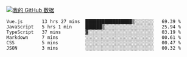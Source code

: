 [![我的 GitHub 数据](https://github-readme-stats.vercel.app/api?username=unbrain&?theme=dark)]()

<!--START_SECTION:waka-->

```text
Vue.js       13 hrs 27 mins  █████████████████▒░░░░░░░   69.39 %
JavaScript   5 hrs 1 min     ██████▒░░░░░░░░░░░░░░░░░░   25.94 %
TypeScript   37 mins         ▓░░░░░░░░░░░░░░░░░░░░░░░░   03.19 %
Markdown     7 mins          ░░░░░░░░░░░░░░░░░░░░░░░░░   00.61 %
CSS          5 mins          ░░░░░░░░░░░░░░░░░░░░░░░░░   00.47 %
JSON         3 mins          ░░░░░░░░░░░░░░░░░░░░░░░░░   00.32 %
```

<!--END_SECTION:waka-->

